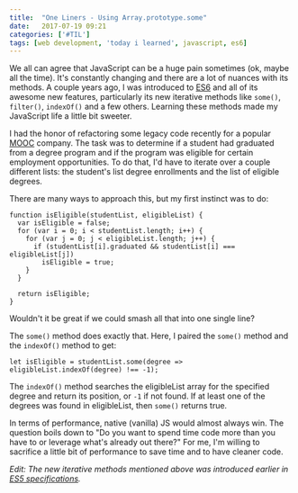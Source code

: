 ```yaml
---
title:  "One Liners - Using Array.prototype.some"
date:   2017-07-19 09:21
categories: ['#TIL']
tags: [web development, 'today i learned', javascript, es6]
---
```


We all can agree that JavaScript can be a huge pain sometimes (ok, maybe all the time). It's constantly changing and there are a lot of nuances with its methods. A couple years ago, I was introduced to [ES6][1] and all of its awesome new features, particularly its new iterative methods like `some()`, `filter()`, `indexOf()` and a few others. Learning these methods made my JavaScript life a little bit sweeter.

I had the honor of refactoring some legacy code recently for a popular [MOOC][2] company. The task was to determine if a student had graduated from a degree program and if the program was eligible for certain employment opportunities. To do that, I'd have to iterate over a couple different lists: the student's list degree enrollments and the list of eligible degrees.

There are many ways to approach this, but my first instinct was to do:
```
function isEligible(studentList, eligibleList) {
  var isEligible = false;
  for (var i = 0; i < studentList.length; i++) {
    for (var j = 0; j < eligibleList.length; j++) {
      if (studentList[i].graduated && studentList[i] === eligibleList[j])
        isEligible = true;
    }
  }
  
  return isEligible;
}
```

Wouldn't it be great if we could smash all that into one single line?

The `some()` method does exactly that. Here, I paired the `some()` method and the `indexOf()` method to get:
```
let isEligible = studentList.some(degree => eligibleList.indexOf(degree) !== -1);
```

The `indexOf()` method searches the eligibleList array for the specified degree and return its position, or `-1` if not found. If at least one of the degrees was found in eligibleList, then `some()` returns true. 

In terms of performance, native (vanilla) JS would almost always win. The question boils down to "Do you want to spend time code more than you have to or leverage what's already out there?" For me, I'm willing to sacrifice a little bit of performance to save time and to have cleaner code.

*Edit: The new iterative methods mentioned above was introduced earlier in [ES5 specifications][3].*

[1]: https://github.com/lukehoban/es6features
[2]: https://en.wikipedia.org/wiki/Massive_open_online_course
[3]: http://ecma-international.org/ecma-262/5.1/#sec-15.4.4.17
